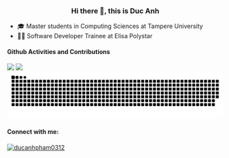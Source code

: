 <h3 align='center'>Hi there 👋, this is Duc Anh</h3>

  - 🎓 Master students in Computing Sciences at Tampere University
  - 🧑‍💻 Software Developer Trainee at Elisa Polystar

#### Github Activities and Contributions
<div class='container'>
  
<img src="https://github-readme-streak-stats-wine-one.vercel.app?user=ducanhpham0312&theme=dracula&hide_border=true"  style="height: auto; width: 51%;"/>
<img src="https://github-readme-stats-rho-three-11.vercel.app/api?username=ducanhpham0312&show=reviews&hide=contribs&theme=dracula&show_icons=true&hide_border=true&count_private=true"  style="height: auto; width: 48%;"/>
</div>


<picture>
  <source media="(prefers-color-scheme: dark)" srcset="https://raw.githubusercontent.com/platane/platane/output/github-contribution-grid-snake-dark.svg">
  <img alt="github contribution grid snake animation" src="https://raw.githubusercontent.com/platane/platane/output/github-contribution-grid-snake.svg">
</picture>


#### Connect with me:
<a href="https://linkedin.com/in/ducanhpham0312" target="blank"><img align="center" src="https://upload.wikimedia.org/wikipedia/commons/8/81/LinkedIn_icon.svg" alt="ducanhpham0312" height="30" width="40" /></a>

<!--
**ducanhpham0312/ducanhpham0312** is a ✨ _special_ ✨ repository because its `README.md` (this file) appears on your GitHub profile.

Here are some ideas to get you started:

- 🔭 I’m currently working on ...
- 🌱 I’m currently learning ...
- 👯 I’m looking to collaborate on ...
- 🤔 I’m looking for help with ...
- 💬 Ask me about ...
- 📫 How to reach me: ...
- 😄 Pronouns: ...
- ⚡ Fun fact: ...
-->
